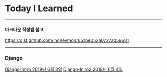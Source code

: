 # Today I Learned


***
#### 마크다운 작성법 참고
https://gist.github.com/ihoneymon/652be052a0727ad59601
***
### Django
[Django-Intro 2019년 6월 3일](https://github.com/GiSeok-Hong/TIL/blob/master/django/2019.06.03.md)
[Django-Intro2 2019년 6월 4일](https://github.com/GiSeok-Hong/TIL/blob/master/django/2019.06.04.md)
